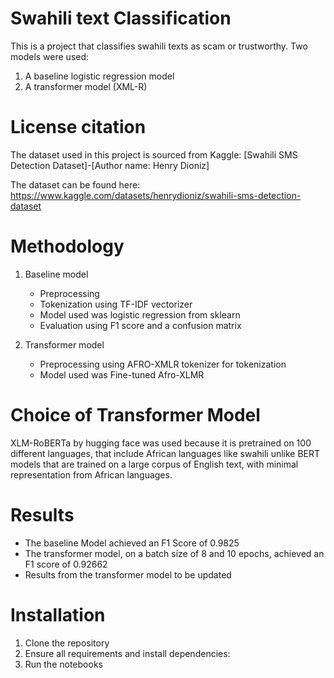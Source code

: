 # Swahili text Classification
This is a project that classifies swahili texts as scam or trustworthy. Two models were used:
1. A baseline logistic regression model
2. A transformer model (XML-R)

# License citation
The dataset used in this project is sourced from Kaggle:
[Swahili SMS Detection Dataset]-[Author name: Henry Dioniz]

The dataset can be found here: https://www.kaggle.com/datasets/henrydioniz/swahili-sms-detection-dataset

# Methodology
1. Baseline model
   - Preprocessing
   - Tokenization using TF-IDF vectorizer
   - Model used was logistic regression from sklearn
   - Evaluation using F1 score and a confusion matrix
    
2. Transformer model
   - Preprocessing using AFRO-XMLR tokenizer for tokenization
   - Model used was Fine-tuned Afro-XLMR

# Choice of Transformer Model
XLM-RoBERTa by hugging face was used because it is pretrained on 100 different languages, that include African languages like swahili unlike BERT models that are trained on a large corpus of English text, with minimal representation from African languages.

# Results
- The baseline Model achieved an F1 Score of 0.9825
- The transformer model, on a batch size of 8 and 10 epochs, achieved an F1 score of 0.92662
- Results from the transformer model to be updated

# Installation
1. Clone the repository
2. Ensure all requirements and install dependencies:
4. Run the notebooks

